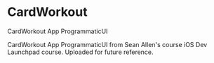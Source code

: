 # CardWorkout
CardWorkout App ProgrammaticUI

CardWorkout App ProgrammaticUI from Sean Allen's course iOS Dev Launchpad course.
Uploaded for future reference.
